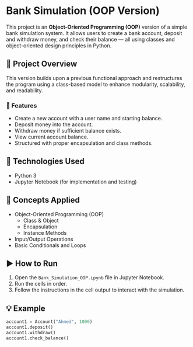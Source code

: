 # Bank Simulation (OOP Version)

This project is an **Object-Oriented Programming (OOP)** version of a simple bank simulation system. It allows users to create a bank account, deposit and withdraw money, and check their balance — all using classes and object-oriented design principles in Python.

## 📌 Project Overview

This version builds upon a previous functional approach and restructures the program using a class-based model to enhance modularity, scalability, and readability.

### 🔧 Features

- Create a new account with a user name and starting balance.
- Deposit money into the account.
- Withdraw money if sufficient balance exists.
- View current account balance.
- Structured with proper encapsulation and class methods.

## 🧱 Technologies Used

- Python 3
- Jupyter Notebook (for implementation and testing)

## 🧠 Concepts Applied

- Object-Oriented Programming (OOP)
  - Class & Object
  - Encapsulation
  - Instance Methods
- Input/Output Operations
- Basic Conditionals and Loops

## ▶️ How to Run

1. Open the `Bank_Simulation_OOP.ipynb` file in Jupyter Notebook.
2. Run the cells in order.
3. Follow the instructions in the cell output to interact with the simulation.

## 💡 Example

```python
account1 = Account("Ahmed", 1000)
account1.deposit()
account1.withdraw()
account1.check_balance()
```
